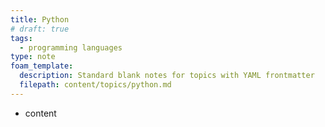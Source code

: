 ```yaml
---
title: Python
# draft: true
tags:
  - programming languages
type: note
foam_template:
  description: Standard blank notes for topics with YAML frontmatter
  filepath: content/topics/python.md
---
```


* content

